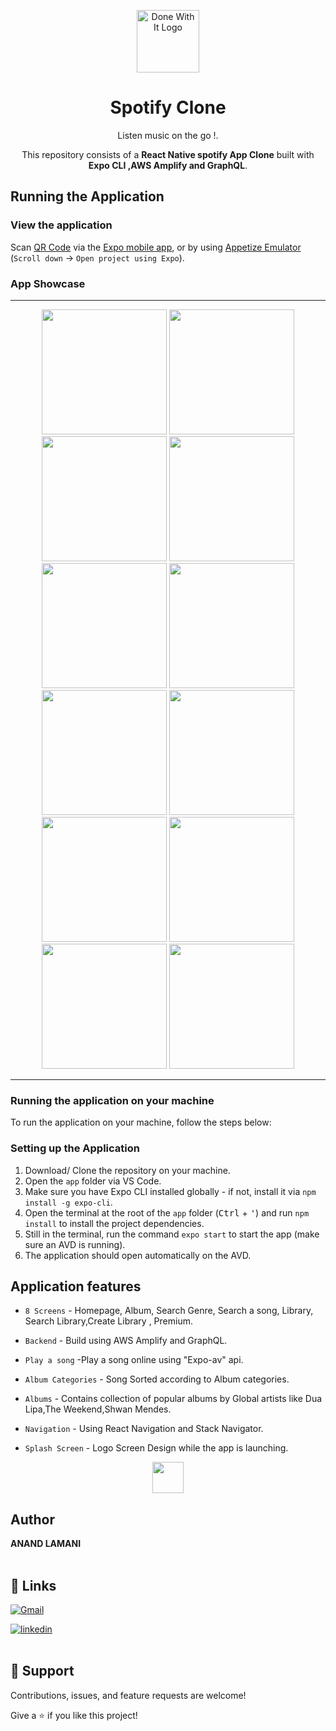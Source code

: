 <p align="center">
    <a href="https://expo.dev/@nuke_duke_19/spotify_expo_clone">
        <img src="app\assets\icon2.png" width="100" alt="Done With It Logo"/>
    </a>
    <h1 align="center"> Spotify Clone </h1>
</p>

<p align="center">
    Listen music on the go !.
</p>

<p align="center">
    This repository consists of a <strong>React Native spotify App Clone</strong> built with <strong>Expo CLI ,AWS Amplify and GraphQL</strong>.
</p>

## Running the Application

### View the application

Scan [QR Code](https://expo.dev/@nuke_duke_19/spotify_expo_clone) via the [Expo mobile app](https://play.google.com/store/apps/details?id=host.exp.exponent), or by using [Appetize Emulator](https://expo.io/appetize-simulator?url=https://expo.dev/@nuke_duke_19/spotify_expo_clone) (`Scroll down` &#8594; `Open project using Expo`).

### App Showcase

<hr>
<p align="center"  >
  <img src="screenshots\1.png" width="200"  hieght="300" />
  <img src="screenshots\2.png" width="200"  hieght="300" />
  <img src="screenshots\3.png" width="200"  hieght="300" />
  <img src="screenshots\4.png" width="200"  hieght="300" />
   <img src="screenshots\5.png" width="200"  hieght="300" />
  <img src="screenshots\6.png" width="200"  hieght="300" />
  <img src="screenshots\7.png" width="200"  hieght="300" />
  <img src="screenshots\8.png" width="200"  hieght="300" />
   <img src="screenshots\9.png" width="200"  hieght="300" />
  <img src="screenshots\10.png" width="200"  hieght="300" />
  <img src="screenshots\11.png" width="200"  hieght="300" />
  <img src="screenshots\12.png" width="200"  hieght="300" />

</p>
<hr>

### Running the application on your machine

To run the application on your machine, follow the steps below:

### Setting up the Application

1. Download/ Clone the repository on your machine.
2. Open the `app` folder via VS Code.
3. Make sure you have Expo CLI installed globally - if not, install it via `npm install -g expo-cli`.
4. Open the terminal at the root of the `app` folder (<kbd>Ctrl</kbd> + <kbd>'</kbd>) and run `npm install` to install the project dependencies.
5. Still in the terminal, run the command `expo start` to start the app (make sure an AVD is running).
6. The application should open automatically on the AVD.

## Application features

- `8 Screens` - Homepage, Album, Search Genre, Search a song, Library, Search Library,Create Library , Premium.

- `Backend` - Build using AWS Amplify and GraphQL.

- `Play a song` -Play a song online using "Expo-av" api.

- `Album Categories` - Song Sorted according to Album categories.

- `Albums` - Contains collection of popular albums by Global artists like Dua Lipa,The Weekend,Shwan Mendes.

- `Navigation` - Using React Navigation and Stack Navigator.

- `Splash Screen` - Logo Screen Design while the app is launching.

<p align="center">
    <a href="https://expo.dev/@nuke_duke_19/spotify_expo_clone">
        <img src="app\assets\icon2.png" width="50" />
    </a>
</p>

## Author

**ANAND LAMANI**
<br>
<br>

## 🔗 Links

[![Gmail](https://img.shields.io/badge/Gmail-D14836?style=for-the-badge&logo=gmail&logoColor=white)](mailto:anandlamanird19@gmail.com?subject=Hi "Hi!")

[![linkedin](https://img.shields.io/badge/linkedin-0A66C2?style=for-the-badge&logo=linkedin&logoColor=white)](https://www.linkedin.com/in/anand-lamani-144506194 "Welcome")
<br>
<br>

## 🤝 Support

Contributions, issues, and feature requests are welcome!

Give a ⭐️ if you like this project!
